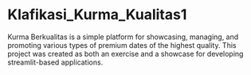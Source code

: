 # Klafikasi_Kurma_Kualitas1
Kurma Berkualitas is a simple platform for showcasing, managing, and promoting various types of premium dates of the highest quality. This project was created as both an exercise and a showcase for developing streamlit-based applications.
